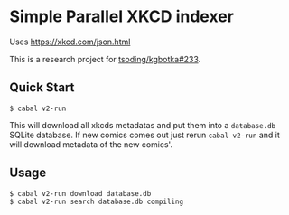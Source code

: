 # Simple Parallel XKCD indexer

Uses https://xkcd.com/json.html

This is a research project for [tsoding/kgbotka#233](https://github.com/tsoding/kgbotka/issues/233).

## Quick Start

```
$ cabal v2-run
```

This will download all xkcds metadatas and put them into a `database.db` SQLite database. If new comics comes out just rerun `cabal v2-run` and it will download metadata of the new comics'.

## Usage

```console
$ cabal v2-run download database.db
$ cabal v2-run search database.db compiling
```
